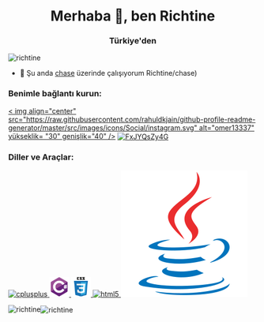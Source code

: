 <h1 align="center">Merhaba 👋, ben Richtine</h1>
<h3 align="center">Türkiye'den</h3>

<p align="left"> <img src="https:// komarev.com/ghpvc/?username=richtine&label=Profile%20views&color=0e75b6&style=flat" alt="richtine" /> </p>

- 🔭 Şu anda [chase](https://github.com/) üzerinde çalışıyorum Richtine/chase)

<h3 align="left">Benimle bağlantı kurun:</h3>
<p align="left">
<a href="https://instagram.com/omer13337" target="blank">< img align="center" src="https://raw.githubusercontent.com/rahuldkjain/github-profile-readme-generator/master/src/images/icons/Social/instagram.svg" alt="omer13337" yükseklik= "30" genişlik="40" /></a>
<a href="https://discord.gg/FxJYQsZy4G" target="blank"><img align="center" src="https://raw.githubusercontent.com/rahuldkjain/github-profile-readme-generator /master/src/images/icons/Social/discord.svg" alt="FxJYQsZy4G" height="30" width="40" /></a>
</p>

<h3 align="left">Diller ve Araçlar:</h3>
<p align="left"> <a href="https://www.w3schools.com/cpp/" target="_blank" rel="noreferrer"> <img src="https://raw.githubusercontent. com/devicons/devicon/master/icons/cplusplus/cplusplus-original.svg" alt="cplusplus" width="40" height="40"/> </a> <a href="https://www. w3schools.com/cs/" target="_blank" rel="noreferrer"> <img src="https://raw.githubusercontent.com/devicons/devicon/master/icons/csharp/csharp-original.svg" alt ="csharp" width="40" height="40"/> </a> <a href="https://www.w3schools.com/css/" target="_blank" rel="noreferrer"><img src="https://raw.githubusercontent.com/devicons/devicon/master/icons/css3/css3-original-wordmark.svg" alt="css3" width="40" height="40"/> </a> <a href="https://www.w3.org/html/" target="_blank" rel="noreferrer"> <img src="https://raw.githubusercontent.com/devicons/ devicon/master/icons/html5/html5-original-wordmark.svg" alt="html5" width="40" height="40"/> </a> <a href="https://www.java. com" target="_blank" rel="noreferrer"> <img src="https://raw.githubusercontent.com/devicons/devicon/master/icons/java/java-original.svg" alt="java" genişliği ="40" yükseklik="40"/> </a> </p>

<p><img align="left" src="https://github-readme-stats.vercel.app/api/top-langs?username=richtine&show_icons=true&locale=en&layout=compact" alt="richtine" /> </p>

<p> <img align="center" src="https://github-readme-stats.vercel.app/api?username=richtine&show_icons=true&locale=en" alt="richtine" /> </p>

